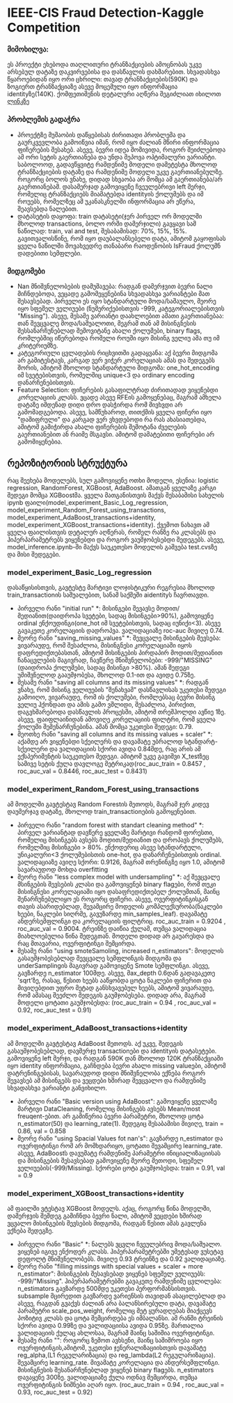 # IEEE-CIS Fraud Detection-Kaggle Competition
### მიმოხილვა:
  ეს პროექტი ეხებოდა თაღლითური ტრანზაქციების ამოცნობას უკვე არსებულ დატაზე დაკვირვებისა და დასწავლის დახმარებით. სხვადასხვა წყაროებიდან იყო ორი ცხრილი: თავად     ტრანზაქციების(590K) და ზოგიერთ ტრანზაქციაზე ასევე მოცემული იყო ინფორმაცია identityზე(140K). ქომფეთიშენის დეტალური აღწერა შეგიძლიათ იხილოთ [ლინკზე](https://www.kaggle.com/c/ieee-fraud-detection/overview)
### პრობლემის გადაჭრა
  *  პროექტზე მუშაობის დაწყებისას ძირითადი პრობლემა და გაურკვევლობა გამოიწვია იმან, რომ იყო ძალიან მწირი ინფორმაცია ფიჩერების შესახებ. ასევე, ბევრი იდეა მომივიდა, როგორ შეიძლებოდა ამ ორი სეტის გაერთიანება და უნდა მეპოვა ოპტიმალური ვარიანტი. საბოლოოდ, გადავწყვიტე რამდენიმე მოდელი დამეტესტა მხოლოდ ტრანზაქციების დატაზე და რამდენიმე მოდელი უკვე გაერთიანებულზე. როგორც ბოლოს ვნახე, დიდად სხვაობა არ მომცა ამ გაერთიანება/არ გაერთიანებამ. დასამერჯად გამოვიყენე ჩვეულებრივი left მერჯი, რომელიც ტრანზაქციებს მიამატებდა identityის ქოლუმებს და იმ როუებს, რომელზეც ამ უკანასკნელში ინფორმაცია არ ეწერა, შეავსებდა ნალებით. 
*  დატასეტის დაყოფა: train დატასეტი(ჯერ პირველ ორ მოდელში მხოლოდ transactions, ბოლო ორში დამერჯილი) გავყავი სამ ნაწილად: train, val and test, შესაბამისად: 70%, 15%, 15%. გავითვალისწინე, რომ იყო დაუბალანსებელი დატა, ამიტომ გაყოფისას ყველა ნაწილში მოვახვედრე თანაბარი რაოდენობის IsFraud ქოლუმნ დადებითი სემფლები.
### მიდგომები
* Nan მნიშვნელობების დამუშავება: რადგან დამერჯვით ბევრი ნალი მიჩნდებოდა, ვეცადე გამომეყენებინა სხვადასხვა ვარიანტები მათ შესავსებად. პირველი ეს იყო სტანდარტული მოდა/საშაულო, მეორე იყო სფეშელ ველიუები (ნუმერიქებისთვის -999, კატეგორიალებისთვის "Missing"). ასევე, მესამე ვარიანტი დაახლოებით ამათი გაერთიანებაა: თან შევცვალე მოდა/საშუალოთი, მეგრამ თან ამ მისინგნესის შესსანარჩუნებლად შემოვიტანე ახალი ქოლუმები, binary flags, რომლებშიც იწერებოდა რომელი როუში იყო მისინგ ველიუ ამა თუ იმ კრიტერიუმზე. 
* კატეგორიული ცვლადების რიცხვითში გადაყვანა: აქ ბევრი მიდგომა არ გამიტესტავს, კარგად ვერ ვიჭერ კორელაციას ამას და შედეგებს შორის, ამიტომ მხოლოდ სტანდარტული მიდგომა: one_hot_encoding იმ სვეტებისთვის, რომელშიც unique<3 და ordinary encoding დანარჩენებისთვის.
*  Feature Selection: ფიჩერების გასაფილტრად ძირითადად ვიყენებდი კორელაციის კლასს. ვცადე ასევე RFEის გამოყენებაც, მაგრამ ამხელა დატაზე იმდენად დიდი დრო დასჭირდა რომ მივხვდი არ გამომადგებოდა. ასევე, სამწუხაროდ, თითქმის ყველა ფიჩერი იყო "დაშიფრული" და კარგად ვერ ვხვდებოდი რა რას ახასიათებდა, ამიტომ გამიჭირდა ახალი ფიჩერების შემოტანა ძველების გაერთიანებით ან რაიმე მსგავსი. ამიტომ დამატებითი ფიჩერები არ გამომიყენებია. 

## რეპოზიტორიის სტრუქტურა
რაც შეეხება მოდელებს, სულ გამოვიყენე ოთხი მოდელი, ესენია: logistic regression, RandomForest, XGBoost, AdaBoost. ამათგან ყველაზე კარგი შედეგი მომცა XGBoostმა. ყველა მათგანისთვის მაქვს შესაბამისი სახელის ipynb ფაილი(model_experiment_Basic_Log_regression, model_experiment_Random_Forest_using_transactions,  model_experiment_AdaBoost_transactions+identity, model_experiment_XGBoost_transactions+identity). ქვემოთ ნახავთ ამ ყველა ფაილისთვის დეტალურ აღწერას, რომელ რანზე რა კლასებს და ჰიპერპარამეტრებს ვიყენებდი და როგორ ვაუმჯობესებდი შედეგებს. ასევე, model_inference.ipynb-ში მაქვს საუკეთესო მოდელის გაშვება test.cvsზე და მისი შედეგები. 

### model_experiment_Basic_Log_regression
დასაწყისისთვის, გავტესტე მარტივი ლოჯისტიკური რეგრესია მხოლოდ train_transactionის საშუალებით, სანამ საქმეში aidentityს ჩავრთავდი. 
* პირველი რანი "initial run" *: მისინგები შევავსე მოდით/მედიანით(დაიდროპა სვეტები, სადაც მისინგები>90%), გამოვიყენე ordinal ენქოუდინგი(one_hot იმ სვეტებისთვის, სადაც იუნიქი<3). ასევე გავაკეთე კორელაციის დადროპვა. ვალიდაციაზე roc-auc მივიღე 0.74. 
* მეორე რანი "saving_missing_values" *: შევცვალე მისინგების შევსება: ვივარაუდე, რომ შესაძლოა, მისინგნესი კორელაციაში იყოს დაფრედიქთებასთან, ამიტომ მისინგების პირდაპირ მოდით/მედიანით ჩანაცვლების მაგივრად, ჩავწერე მნიშვნელობები: -999/"MISSING"(დაიდროპა ქოლუმები, სადაც მისინგი >80%). ამან შედეგი უმიშვნელოდ გააუმჯობესა, მხოლოდ 0.1-ით და ავიდე 0.75ზე. 
* მესამე რანი "saving all columns and its missing values" *: რადგან ვნახე, რომ მისინგ ველიუების "შენახვამ" დასწავლისას უკეთესი შედეგი გამოიღო, ვივარაუდე, რომ ის ქოლუმები, რომლებსაც ბევრი მისინგ ველიუ ჰქონდათ და ამის გამო ვშლიდი, შესაძლოა, პირიქით, დაგვხმარებოდა დასწავლის პროცესში, ამიტომ თრეშჰოლდი ავწიე 1ზე. ასევე, ფაიფლაინიდან ამოვიღე კორელაციის ფილტრი, რომ ყველა ქოლუმი შემენარჩუნებინა. ამან მომცა უკეთესი შედეგი: 0.79.
* მეოთხე რანი "saving all columns and its missing values + scaler" *: აქამდე არ ვიყენებდი სქეილერს და დავამატე უბრალოდ სტანდარტ-სქეილერი და ვალიდაციის სქორი ავიდა 0.84მდე, რაც არის ამ ექსპერიმენტის საუკეთესო შედეგი. ამიტომ უკვე გავიშვი X_testზეც სამივე სეტის ქულა დავლოგე მეტრიკად(roc_auc_train = 0.8457 , roc_auc_val = 0.8446, roc_auc_test = 0.8431)

### model_experiment_Random_Forest_using_transactions
ამ მოდელში გავტესტავ Random Forestის მეთოდს, მაგრამ ჯერ კიდევ დაუმერჯავ დატაზე, მხოლოდ train_transactionების გამოყენებით. 
* პირველი რანი "random forest with standart cleaning method" *: პირველ ვარიანტად დავწერე ყველაზე მარტივი რანდომ ფორესთი, რომელიც მისინგებს ავსებს მოდით/მედიანით და დროპავს ქოლუმებს, რომელშიც მისინგები > 80%. ენქოდერიც ასევე სტანდარტული, უნიკალური<3 ქოლუმებისთის one-hot, და დანარჩენებისთვის ordinal. ვალიდაციაზე ავიღე სქორი: 0.9126, მაგრამ თრენინგზე იყო 1.0, ამიტომ სავარაუდოდ მოხდა overfitting
* მეორე რანი "less complex model with undersampling"  *: აქ შევცვალე მსინგების შევსების კლასი და გამოვიყენებ binary flagები, რომ თუკი მისინგნესი კორელაციაში იყო დასაფრედიქთებელ ქოლუმთან, მაინც შენარჩუნებულიყო ეს როგორც ფიჩერი. ასევე, ოვერფიტინგისგან თავის ასარიდებლად, შევამცირე მოდელის კომპლექსურობა(ნაკლები ხეები, ნაკლები სიღრმე, გავუზარდე min_samples_leaf). დავამატე ანდერსემფლინგი და კორელაციის ფილტრიც. roc_auc_train = 0.9204 , roc_auc_val = 0.9004. ტრეინზე დაიწია ქულამ, თუმცა ვალიდაცია მიახლოებულია წინა შედეგთან. მოდელი დიდად არ გაუარესდა და რაც მთავარია, ოვერფიტინგი შემცირდა.
* მესამე რანი "using smoteSamoling, increased n_estimators": მოდელის გასაუმჯობესებლად შევცვალე სემფლინგის მიდგომა და underSamplingის მაგივრად გამოვიყენე Smote სემფლინგი. ასევე, გავზარდე n_estimator 100მდე. ასევე, მax_depth 0.6დან გადავაკეთე 'sqrt'ზე, რასაც, წესით ხეებს ააწყობდა ცოტა ნაკლები ფიჩერით და მივიღებდით უფრო მეტად განსხვავებულ ხეებს, ამიტომ ვივარაუდე, რომ ამასაც შეეძლო შედეგის გაუმჯობესება. დიდად არა, მაგრამ მოდელი ცოტათი გაუმჯობესდა: (roc_auc_train = 0.94 , roc_auc_val = 0.92, roc_auc_test = 0.91)

### model_experiment_AdaBoost_transactions+identity
ამ მოდელში გავტესტავ AdaBoost მეთოდს. აქ უკვე, შედეგის გასაუმჯობესებლად, დავმერჯე transactionები და identityის დატასეტები. გამოვიყენე left მერჯი, და რადგან 590K დან მხოლოდ 120K ტრანზაქციაში იყო identity ინფორმაცია, გაჩნდება ბევრი ახალი missing valueები, ამიტომ დატრენინგებისას, სავარაუდოდ დიდი მნიშვნელობა ექნება როგორ შევავსებ ამ მისინგებს და ვეცდები ხშირად შევცვალო და რამდენიმე სხვადასხვა ვარიანტი განვიხილო.
* პირველი რანი "Basic version using AdaBoost": გამოვიყენე ყველაზე მარტივი DataCleaning, რომელიც მისინგებს ავსებს Mean/most freuqent-ებით. არ გამიწერია ბევრი პარამეტრი, მხოლოდ ცოტა n_estimator(50) და learning_rate(1). შედეგიც შესაბამისი მივიღე, train = 0.86, val = 0.858
* მეორე რანი "using Spacial Values fot nan's": გავზარდე n_estimator და ოვერფიტინგი რომ არ მომხდარიყო, ცოტათი შევამცირე learning_rate. ასევე, AdaBoostს დავუმატე რამდენიმე პარამეტრი ინიციალიზაციისას და მისინგების შესავსებად გამოვიყენე მეორე მეთოდი, სფეშელ ველიუების(-999/Missing). სქორები ცოტა გაუმჯობესდა: train = 0.91, val = 0.9

### model_experiment_XGBoost_transactions+identity
ამ ფაილში ვტესტავ XGBoost მოდელს. აქაც, როგორც წინა მოდელში, დამერჯვის შემდეგ გამიჩნდა ბევრი ნალი, ამიტომ ვეცდები ხშირად ვცვალო მისინგების შევსების მიდგომა, რადგან წესით ამას გავლენა ექნება შედეგზე. 
* პირველი რანი "Basic" *: ნალებს ვცვლი ჩვეულებრივ მოდა/საშუალო. ვიყენებ იგივე ენქოდერ კლასს. ჰიპერპარამეტრებში უმეტესად ვუსეტავ დეფოლტ მნიშვნელობებს. მივიღე 0.93 ტრეინზე და 0.92 ვალიდაციაზე. 
* მეორე რანი "filling missings with special values + scaler + more n_estimator": მისინგების შესავსებად ვიყენებ სფეშელ ველიუებს: -999/"Missing". ჰიპერპარამეტრებში გავაკეთე რამდენიმე ცვლილება: n_estimators გავზარდე 500მდე უკეთესი პერფორმანსისთვის. subsample მცირედით გავზარდე ვარიენსის თავიდან ასაცილებლად და ასევე, რაგდან გვაქვს ძალიან არა ბალანსირებული დატა, დავამატე პარამეტრი scale_pos_weight, რომელიც მეტ ყურადღებას მიაქცევს პოზიტივ კლასს და ცოტა შემცირდება ეს იმბალანსი. ამ რანში ტრეინის სქორი ავიდა 0.99ზე და ვალიდაციისა ავიდა 0.95ზე. მართალია ვალიდაციის ქულაც ახლოსაა, მაგრამ მაინც საშიშია ოვერფიტინგი.
* მესამე რანი "": როგორც ზემოთ ავხსენი, მაინც საშიშროება იყო ოვერფიტინგის,ამიტომ, უკეთესი ჯენერალიზაციისთვის დავამატე reg_alpha,(L1 რეგულარიზაცია) და reg_lambda(L2 რეგულარიზაცია). შევამცირე learning_rate. მივამატე კორელაცია და ანდერსემფლინგი. მისინგნესის შესანარჩუნებლად ვიყენებ binary flagებს. n_estimators დავაყენე 300ზე. ვალიდაციაზე ქულა ოდნავ შემცირდა, თუმცა ოვერფიტინგის ნიშნები აღარ იყო. (roc_auc_train = 0.94 , roc_auc_val = 0.93, roc_auc_test = 0.92)





